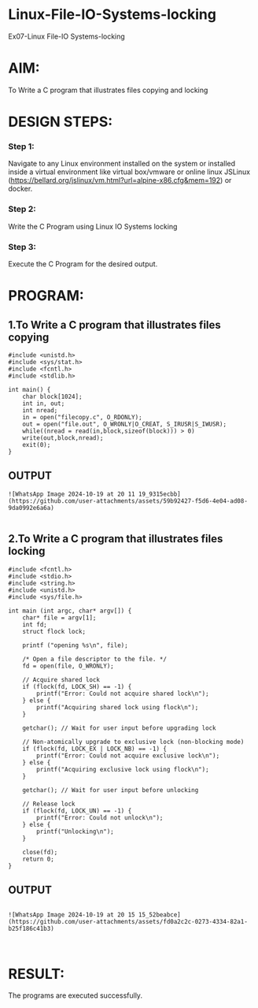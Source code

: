 # Linux-File-IO-Systems-locking
Ex07-Linux File-IO Systems-locking
# AIM:
To Write a C program that illustrates files copying and locking

# DESIGN STEPS:

### Step 1:

Navigate to any Linux environment installed on the system or installed inside a virtual environment like virtual box/vmware or online linux JSLinux (https://bellard.org/jslinux/vm.html?url=alpine-x86.cfg&mem=192) or docker.

### Step 2:

Write the C Program using Linux IO Systems locking

### Step 3:

Execute the C Program for the desired output. 

# PROGRAM:

## 1.To Write a C program that illustrates files copying 
```
#include <unistd.h>
#include <sys/stat.h>
#include <fcntl.h>
#include <stdlib.h>

int main() {
    char block[1024];
    int in, out;
    int nread;
    in = open("filecopy.c", O_RDONLY);
    out = open("file.out", O_WRONLY|O_CREAT, S_IRUSR|S_IWUSR);
    while((nread = read(in,block,sizeof(block))) > 0)
    write(out,block,nread);
    exit(0);
}
```
## OUTPUT
```
![WhatsApp Image 2024-10-19 at 20 11 19_9315ecbb](https://github.com/user-attachments/assets/59b92427-f5d6-4e04-ad08-9da0992e6a6a)


```







## 2.To Write a C program that illustrates files locking
```
#include <fcntl.h>
#include <stdio.h>
#include <string.h>
#include <unistd.h>
#include <sys/file.h>

int main (int argc, char* argv[]) {
    char* file = argv[1];
    int fd;
    struct flock lock;

    printf ("opening %s\n", file);

    /* Open a file descriptor to the file. */
    fd = open(file, O_WRONLY);

    // Acquire shared lock
    if (flock(fd, LOCK_SH) == -1) {
        printf("Error: Could not acquire shared lock\n");
    } else {
        printf("Acquiring shared lock using flock\n");
    }

    getchar(); // Wait for user input before upgrading lock

    // Non-atomically upgrade to exclusive lock (non-blocking mode)
    if (flock(fd, LOCK_EX | LOCK_NB) == -1) {
        printf("Error: Could not acquire exclusive lock\n");
    } else {
        printf("Acquiring exclusive lock using flock\n");
    }

    getchar(); // Wait for user input before unlocking

    // Release lock
    if (flock(fd, LOCK_UN) == -1) {
        printf("Error: Could not unlock\n");
    } else {
        printf("Unlocking\n");
    }

    close(fd);
    return 0;
}
```




## OUTPUT
```

![WhatsApp Image 2024-10-19 at 20 15 15_52beabce](https://github.com/user-attachments/assets/fd0a2c2c-0273-4334-82a1-b25f186c41b3)



```




# RESULT:
The programs are executed successfully.
